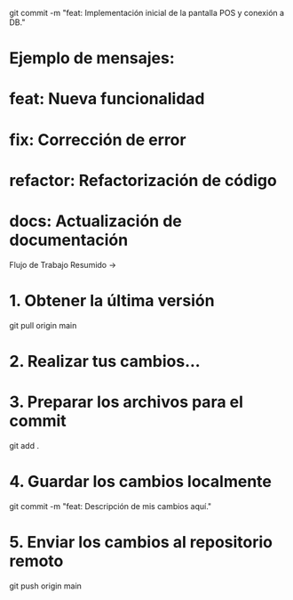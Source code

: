 git commit -m "feat: Implementación inicial de la pantalla POS y conexión a DB."
# Ejemplo de mensajes:
# feat: Nueva funcionalidad
# fix: Corrección de error
# refactor: Refactorización de código
# docs: Actualización de documentación

Flujo de Trabajo Resumido ->

# 1. Obtener la última versión
git pull origin main

# 2. Realizar tus cambios...

# 3. Preparar los archivos para el commit
git add .

# 4. Guardar los cambios localmente
git commit -m "feat: Descripción de mis cambios aquí."

# 5. Enviar los cambios al repositorio remoto
git push origin main